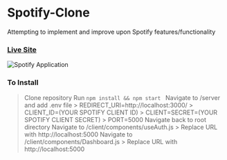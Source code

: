 # Spotify-Clone
Attempting to implement and improve upon Spotify features/functionality

### [Live Site](https://lambify-clone.netlify.app/)

![Spotify Application](https://ibb.co/6v3ZcM2)

### To Install
> Clone repository
> Run ```npm install && npm start ```
> Navigate to /server and add .env file
    > REDIRECT_URI=http://localhost:3000/
    > CLIENT_ID=(YOUR SPOTIFY CLIENT ID)
    > CLIENT=SECRET=(YOUR SPOTIFY CLIENT SECRET)
    > PORT=5000
> Navigate back to root directory
> Navigate to /client/components/useAuth.js
     > Replace URL with http://localhost:5000
> Navigate to /client/components/Dashboard.js
     > Replace URL with http://localhost:5000
